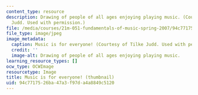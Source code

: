```yaml
---
content_type: resource
description: Drawing of people of all ages enjoying playing music. (Courtesy of Tilke
  Judd. Used with permission.)
file: /media/courses/21m-051-fundamentals-of-music-spring-2007/94c7717526ba47a3f97da4a8849c5120_21m-051s07-th.jpg
file_type: image/jpeg
image_metadata:
  caption: Music is for everyone! (Courtesy of Tilke Judd. Used with permission.)
  credit: ''
  image-alt: Drawing of people of all ages enjoying playing music.
learning_resource_types: []
ocw_type: OCWImage
resourcetype: Image
title: Music is for everyone! (thumbnail)
uid: 94c77175-26ba-47a3-f97d-a4a8849c5120
---
```

